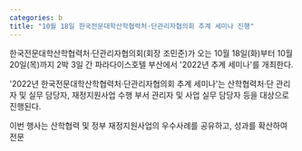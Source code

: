 ```yaml
---
categories: b
title: "10월 18일 한국전문대학산학협력처·단관리자협의회 추계 세미나 진행"
---
```







한국전문대학산학협력처&middot;단관리자협의회(회장 조민준)가 오는 10월 18일(화)부터 10월 20일(목)까지 2박 3일 간 파라다이스호텔 부산에서 &#39;2022년&nbsp;추계 세미나&#39;를 개최한다.

&#39;2022년 한국전문대학산학협력처&middot;단관리자협의회 추계 세미나&#39;는 산학협력처&middot;단 관리자 및 실무 담당자, 재정지원사업 수행 부서 관리자 및 사업 실무 담당자 등을 대상으로 진행된다.

이번 행사는 산학협력 및 정부 재정지원사업의 우수사례를 공유하고, 성과를 확산하여 전문